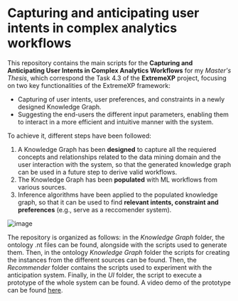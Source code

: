 # Capturing and anticipating user intents in complex analytics workflows

This repository contains the main scripts for the **Capturing and Anticipating User Intents in Complex Analytics Workflows** for my *Master's Thesis*, which correspond the Task 4.3 of the **ExtremeXP** project, focusing on two key functionalities of the ExtremeXP framework: 
- Capturing of user intents, user preferences, and constraints in a newly designed Knowledge Graph.
- Suggesting the end-users the different input parameters, enabling them to interact in a more efficient and intuitive manner with the system.


To achieve it, different steps have been followed: 
1. A Knowledge Graph has been **designed** to capture all the requiered concepts and relationships related to the data mining domain and the user interaction with the system, so that the generated knowledge graph can be used in a future step to derive valid workflows.
2. The Knowledge Graph has been **populated** with ML workflows from various sources.
3. Inference algorithms have been applied to the populated knowledge graph, so that it can be used to find **relevant intents, constraint and preferences** (e.g., serve as a reccomender system).



![image](https://github.com/gerardponsrecasens/capturing-and-anticipating-ML-intents/assets/95172600/95dda1c3-cd15-4ff8-9afa-6354e2b50e16)



The repository is organized as follows: in the *Knowledge Graph* folder, the ontology .nt files can be found, alongside with the scripts used to generate them. Then, in the ontology *Knowledge Graph* folder the scripts for creating the instances from the different sources can be found. Then, the *Recommender* folder contains the scripts used to experiment with the anticipation system. Finally, in the *UI* folder, the script to execute a prototype of the whole system can be found. A video demo of the prototype can be found [here](https://youtu.be/MMHCoE6yonw).

